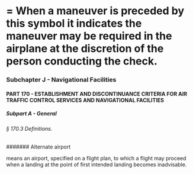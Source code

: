 
# = When a maneuver is preceded by this symbol it indicates the maneuver may be required in the airplane at the discretion of the person conducting the check.
### Subchapter J - Navigational Facilities
#### PART 170 - ESTABLISHMENT AND DISCONTINUANCE CRITERIA FOR AIR TRAFFIC CONTROL SERVICES AND NAVIGATIONAL FACILITIES
##### Subpart A - General
###### § 170.3 Definitions.
####### Alternate airport

means an airport, specified on a flight plan, to which a flight may proceed when a landing at the point of first intended landing becomes inadvisable.
